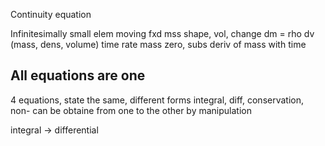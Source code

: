 Continuity equation

Infinitesimally small elem moving
    fxd mss
    shape, vol, change
    dm = rho dv (mass, dens, volume)
    time rate mass zero, subs deriv of mass with time


## All equations are one
4 equations, state the same, different forms
    integral, diff, conservation, non-
can be obtaine from one to the other by manipulation

integral -> differential
